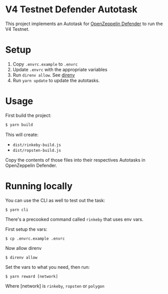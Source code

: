 # V4 Testnet Defender Autotask

This project implements an Autotask for [OpenZeppelin Defender](https://defender.openzeppelin.com/) to run the V4 Testnet.

# Setup

1. Copy `.envrc.example` to `.envrc`
2. Update `.envrc` with the appropriate variables
3. Run `direnv allow`.  See [direnv](https://direnv.net)
4. Run `yarn update` to update the autotasks.

# Usage

First build the project:

```sh
$ yarn build
```

This will create:
 - `dist/rinkeby-build.js`
 - `dist/ropsten-build.js`

Copy the contents of those files into their respectives Autotasks in OpenZeppelin Defender.

# Running locally

You can use the CLI as well to test out the task:

```
$ yarn cli
```

There's a precooked command called `rinkeby` that uses env vars.

First setup the vars:

```
$ cp .envrc.example .envrc
```

Now allow direnv

```
$ direnv allow
```

Set the vars to what you need, then run:

```
$ yarn reward [network]
```

Where [network] is `rinkeby`, `ropsten` or `polygon`